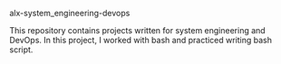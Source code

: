 alx-system_engineering-devops 

This repository contains projects written for system engineering and DevOps. In this project, I worked with bash and practiced writing bash script.

